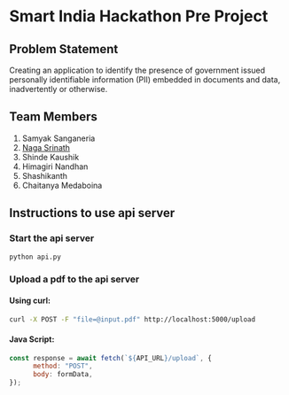# Smart India Hackathon Pre Project

## Problem Statement
Creating an application to identify the presence of government issued personally identifiable information (PII) embedded in documents and data, inadvertently or otherwise.

## Team Members
1. Samyak Sanganeria
2. [Naga Srinath](https://knsrinath.com)
3. Shinde Kaushik
4. Himagiri Nandhan
5. Shashikanth
6. Chaitanya Medaboina

## Instructions to use api server

### Start the api server
```bash
python api.py
```

### Upload a pdf to the api server

#### Using curl:

```bash
curl -X POST -F "file=@input.pdf" http://localhost:5000/upload
```

#### Java Script:

```javascript
const response = await fetch(`${API_URL}/upload`, {
      method: "POST",
      body: formData,
});
```
